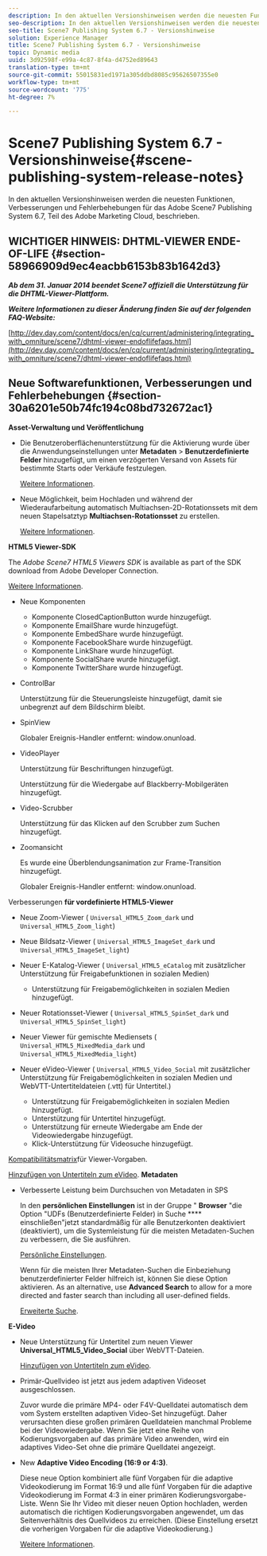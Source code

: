 ```yaml
---
description: In den aktuellen Versionshinweisen werden die neuesten Funktionen, Verbesserungen und Fehlerbehebungen für das Adobe Scene7 Publishing System 6.7, Teil des Adobe Marketing Cloud, beschrieben.
seo-description: In den aktuellen Versionshinweisen werden die neuesten Funktionen, Verbesserungen und Fehlerbehebungen für das Adobe Scene7 Publishing System 6.7, Teil des Adobe Marketing Cloud, beschrieben.
seo-title: Scene7 Publishing System 6.7 - Versionshinweise
solution: Experience Manager
title: Scene7 Publishing System 6.7 - Versionshinweise
topic: Dynamic media
uuid: 3d92598f-e99a-4c87-8f4a-d4752ed89643
translation-type: tm+mt
source-git-commit: 55015831ed1971a305ddbd8085c95626507355e0
workflow-type: tm+mt
source-wordcount: '775'
ht-degree: 7%

---
```



# Scene7 Publishing System 6.7 - Versionshinweise{#scene-publishing-system-release-notes}

In den aktuellen Versionshinweisen werden die neuesten Funktionen, Verbesserungen und Fehlerbehebungen für das Adobe Scene7 Publishing System 6.7, Teil des Adobe Marketing Cloud, beschrieben.

## WICHTIGER HINWEIS: DHTML-VIEWER ENDE-OF-LIFE {#section-58966909d9ec4eacbb6153b83b1642d3}

***Ab dem 31. Januar 2014 beendet Scene7 offiziell die Unterstützung für die DHTML-Viewer-Plattform.***

***Weitere Informationen zu dieser Änderung finden Sie auf der folgenden FAQ-Website:***

[http://dev.day.com/content/docs/en/cq/current/administering/integrating_with_omniture/scene7/dhtml-viewer-endoflifefaqs.html](http://dev.day.com/content/docs/en/cq/current/administering/integrating_with_omniture/scene7/dhtml-viewer-endoflifefaqs.html)

## Neue Softwarefunktionen, Verbesserungen und Fehlerbehebungen {#section-30a6201e50b74fc194c08bd732672ac1}

**Asset-Verwaltung und Veröffentlichung**

* Die Benutzeroberflächenunterstützung für die Aktivierung wurde über die Anwendungseinstellungen unter **Metadaten** > **Benutzerdefinierte Felder** hinzugefügt, um einen verzögerten Versand von Assets für bestimmte Starts oder Verkäufe festzulegen.

   [Weitere Informationen](http://help.adobe.com/en_US/scene7/using/WS08F62297-36A5-4c35-9D4E-5BE38C41D39C.html).

* Neue Möglichkeit, beim Hochladen und während der Wiederaufarbeitung automatisch Multiachsen-2D-Rotationssets mit dem neuen Stapelsatztyp **Multiachsen-Rotationsset** zu erstellen.

   [Weitere Informationen](http://help.adobe.com/en_US/scene7/using/WSf6ef983f54a76485-20cc30b112624e7b244-7fff.html).

**HTML5 Viewer-SDK**

The *Adobe Scene7 HTML5 Viewers SDK* is available as part of the SDK download from Adobe Developer Connection.

[Weitere Informationen](http://help.adobe.com/de_DE/scene7/using/WSd4272150f67705c11b002eec12fcba4dee6-8000.html).

* Neue Komponenten

   * Komponente ClosedCaptionButton wurde hinzugefügt.
   * Komponente EmailShare wurde hinzugefügt.
   * Komponente EmbedShare wurde hinzugefügt.
   * Komponente FacebookShare wurde hinzugefügt.
   * Komponente LinkShare wurde hinzugefügt.
   * Komponente SocialShare wurde hinzugefügt.
   * Komponente TwitterShare wurde hinzugefügt.

* ControlBar

   Unterstützung für die Steuerungsleiste hinzugefügt, damit sie unbegrenzt auf dem Bildschirm bleibt.

* SpinView

   Globaler Ereignis-Handler entfernt: window.onunload.

* VideoPlayer

   Unterstützung für Beschriftungen hinzugefügt.

   Unterstützung für die Wiedergabe auf Blackberry-Mobilgeräten hinzugefügt.

* Video-Scrubber

   Unterstützung für das Klicken auf den Scrubber zum Suchen hinzugefügt.

* Zoomansicht

   Es wurde eine Überblendungsanimation zur Frame-Transition hinzugefügt.

   Globaler Ereignis-Handler entfernt: window.onunload.

Verbesserungen **für vordefinierte HTML5-Viewer**

* Neue Zoom-Viewer ( `Universal_HTML5_Zoom_dark` und `Universal_HTML5_Zoom_light`)
* Neue Bildsatz-Viewer ( `Universal_HTML5_ImageSet_dark` und `Universal_HTML5_ImageSet_light`)
* Neuer E-Katalog-Viewer ( `Universal_HTML5_eCatalog` mit zusätzlicher Unterstützung für Freigabefunktionen in sozialen Medien)

   * Unterstützung für Freigabemöglichkeiten in sozialen Medien hinzugefügt.

* Neuer Rotationsset-Viewer ( `Universal_HTML5_SpinSet_dark` und `Universal_HTML5_SpinSet_light`)

* Neuer Viewer für gemischte Mediensets ( `Universal_HTML5_MixedMedia_dark` und `Universal_HTML5_MixedMedia_light`)
* Neuer eVideo-Viewer ( `Universal_HTML5_Video_Social` mit zusätzlicher Unterstützung für Freigabemöglichkeiten in sozialen Medien und WebVTT-Untertiteldateien (.vtt) für Untertitel.)

   * Unterstützung für Freigabemöglichkeiten in sozialen Medien hinzugefügt.
   * Unterstützung für Untertitel hinzugefügt.
   * Unterstützung für erneute Wiedergabe am Ende der Videowiedergabe hinzugefügt.
   * Klick-Unterstützung für Videosuche hinzugefügt.

[Kompatibilitätsmatrix](http://help.adobe.com/en_US/scene7/using/WS6E593DEA-7D81-4cd6-84B0-85E8BB274176.html)für Viewer-Vorgaben.

[Hinzufügen von Untertiteln zum eVideo](http://help.adobe.com/en_US/scene7/using/WS98ca2e6790647c06-6f6f53e137b959f094-8000.html).
**Metadaten**

* Verbesserte Leistung beim Durchsuchen von Metadaten in SPS

   In den **persönlichen Einstellungen** ist in der Gruppe &quot; **Browser** &quot;die Option &quot;UDFs (Benutzerdefinierte Felder) in Suche **** einschließen&quot;jetzt standardmäßig für alle Benutzerkonten deaktiviert (deaktiviert), um die Systemleistung für die meisten Metadaten-Suchen zu verbessern, die Sie ausführen.

   [Persönliche Einstellungen](http://help.adobe.com/en_US/scene7/using/WSCAAE9C8A-F172-43a8-B134-6163E7C80218.html).

   Wenn für die meisten Ihrer Metadaten-Suchen die Einbeziehung benutzerdefinierter Felder hilfreich ist, können Sie diese Option aktivieren. As an alternative, use **Advanced Search** to allow for a more directed and faster search than including all user-defined fields.

   [Erweiterte Suche](http://help.adobe.com/en_US/scene7/using/WS259993e42159a215-1c6a66df1265272619e-7ff5.html).

**E-Video**

* Neue Unterstützung für Untertitel zum neuen Viewer **Universal_HTML5_Video_Social** über WebVTT-Dateien.

   [Hinzufügen von Untertiteln zum eVideo](http://help.stage.adobe.com/en_US/scene7/using/WS98ca2e6790647c06-6f6f53e137b959f094-8000.html).

* Primär-Quellvideo ist jetzt aus jedem adaptiven Videoset ausgeschlossen.

   Zuvor wurde die primäre MP4- oder F4V-Quelldatei automatisch dem vom System erstellten adaptiven Video-Set hinzugefügt. Daher verursachten diese großen primären Quelldateien manchmal Probleme bei der Videowiedergabe. Wenn Sie jetzt eine Reihe von Kodierungsvorgaben auf das primäre Video anwenden, wird ein adaptives Video-Set ohne die primäre Quelldatei angezeigt.

* New **Adaptive Video Encoding (16:9 or 4:3)**.

   Diese neue Option kombiniert alle fünf Vorgaben für die adaptive Videokodierung im Format 16:9 und alle fünf Vorgaben für die adaptive Videokodierung im Format 4:3 in einer primären Kodierungsvorgabe-Liste. Wenn Sie Ihr Video mit dieser neuen Option hochladen, werden automatisch die richtigen Kodierungsvorgaben angewendet, um das Seitenverhältnis des Quellvideos zu erreichen. (Diese Einstellung ersetzt die vorherigen Vorgaben für die adaptive Videokodierung.)

   [Weitere Informationen](http://help.stage.adobe.com/en_US/scene7/using/WSE86ACF2B-BD50-4c48-A1D7-9CD4405B62D0.html).

